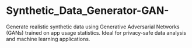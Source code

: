 # Synthetic_Data_Generator-GAN-
Generate realistic synthetic data using Generative Adversarial Networks (GANs) trained on app usage statistics. Ideal for privacy-safe data analysis and machine learning applications.
